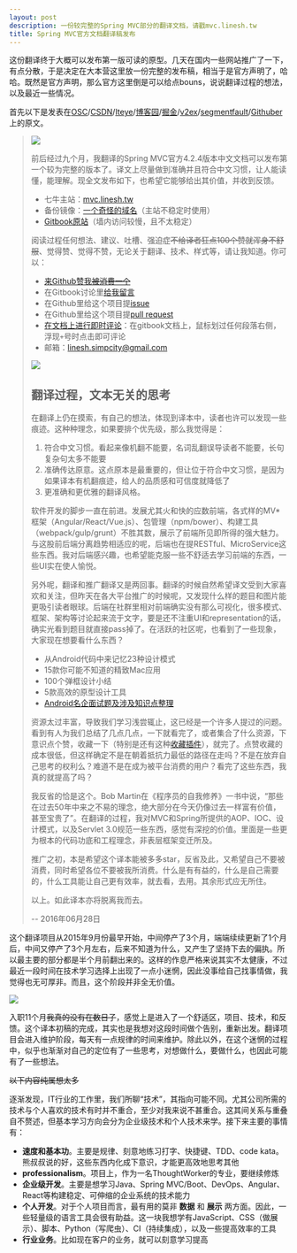 ```yaml
---
layout: post
description: 一份较完整的Spring MVC部分的翻译文档，请戳mvc.linesh.tw
title: Spring MVC官方文档翻译稿发布
---
```


这份翻译终于大概可以发布第一版可读的原型。几天在国内一些网站推广了一下，有点分散，于是决定在大本营这里放一份完整的发布稿，相当于是官方声明了，哈哈。既然是官方声明，那么官方这里倒是可以给点bouns，说说翻译过程的想法，以及最近一些情况。

首先以下是发表在[OSC](http://my.oschina.net/u/1581831/blog/700769)/[CSDN](http://blog.csdn.net/codecleaner/article/details/51758452)/[Iteye](http://sodagreen-simplicity.iteye.com/admin/blogs/2307252)/[博客园](http://www.cnblogs.com/natasha-yarovenko/p/5616369.html)/[掘金](https://gold.xitu.io/entry/576e56962e958a00572bdb38/detail)/[v2ex](http://www.v2ex.com/t/288717#reply34)/[segmentfault](https://segmentfault.com/a/1190000005854194)/[Githuber](http://ask.githuber.cn/t/spring-mvc-4-2-4-release/1539/1)上的原文。


> ![](http://7xqu8w.com1.z0.glb.clouddn.com/spring-logo.png)
>
> 前后经过九个月，我翻译的Spring MVC官方4.2.4版本中文文档可以发布第一个较为完整的版本了。译文上尽量做到准确并且符合中文习惯，让人能读懂，能理解。现全文发布如下，也希望它能够给出其价值，并收到反馈。
>
> * 七牛主站：[mvc.linesh.tw](http://mvc.linesh.tw)
> * 备份镜像：[一个奇怪的域名](http://7xvpsh.com1.z0.glb.clouddn.com/)（主站不稳定时使用）
> * [Gitbook原站](https://linesh.gitbooks.io/spring-mvc-documentation-linesh-translation/content/)（墙内访问较慢，且不太稳定）
>
> 阅读过程任何想法、建议、吐槽、强迫症~~不给译者狂点100个赞就浑身不舒服~~、觉得赞、觉得不赞，无论关于翻译、技术、样式等，请让我知道。你可以：
>
> * [来Github赞我~~被消费一个~~](https://github.com/linesh-simplicity/translation-spring-mvc-4-documentation)
> * 在Gitbook讨论里[给我留言](https://www.gitbook.com/book/linesh/spring-mvc-documentation-linesh-translation/discussions)
> * 在Github里给这个项目提[issue](https://github.com/linesh-simplicity/gitbook-translation-spring-mvc-documentation/issues)
> * 在Github里给这个项目提[pull request](https://github.com/linesh-simplicity/translation-spring-mvc-4-documentation/pulls)
> * [在文档上进行即时评论](http://mvc.linesh.tw)：在gitbook文档上，鼠标划过任何段落右侧，浮现`+`号时点击即可评论
> * 邮箱：linesh.simpcity@gmail.com
>
> ![](http://7xqu8w.com1.z0.glb.clouddn.com/spring-mvc-documentation-translation-project-snapshot.png)
>
> ## 翻译过程，文本无关的思考
>
> 在翻译上仍在摸索，有自己的想法，体现到译本中，读者也许可以发现一些痕迹。这种种理念，如果要排个优先级，那么我觉得是：
>
> 1. 符合中文习惯。看起来像机翻不能要，名词乱翻误导读者不能要，长句复杂句太多不能要
> 2. 准确传达原意。这点原本是最重要的，但让位于符合中文习惯，是因为如果译本有机翻痕迹，给人的品质感和可信度就降低了
> 3. 更准确和更优雅的翻译风格。
>
> 软件开发的脚步一直在前进。发展尤其火和快的应数前端，各式样的MV*框架（Angular/React/Vue.js）、包管理（npm/bower）、构建工具（webpack/gulp/grunt）不胜其数，展示了前端所见即所得的强大魅力。与这股前后端分离趋势相适应的呢，后端也在提RESTful、MicroService这些东西。我对后端感兴趣，也希望能克服一些不舒适去学习前端的东西，一些UI实在使人愉悦。
>
> 另外呢，翻译和推广翻译又是两回事。翻译的时候自然希望译文受到大家喜欢和关注，但昨天在各大平台推广的时候呢，又发现什么样的题目和图片能更吸引读者眼球。后端在社群里相对前端确实没有那么可视化，很多模式、框架、架构等讨论起来流于文字，要是还不注重UI和representation的话，确实光看到题目就直接pass掉了。在活跃的社区呢，也看到了一些现象，大家现在想要看什么东西？
>
> * 从Android代码中来记忆23种设计模式
> * 15款你可能不知道的精致Mac应用
> * 100个弹框设计小结
> * 5款高效的原型设计工具
> * [Android名企面试题及涉及知识点整理](https://github.com/Mr-YangCheng/ForAndroidInterview)
>
> 资源太过丰富，导致我们学习浅尝辄止，这已经是一个许多人提过的问题。看到有人为我们总结了几点几点，一下就看完了，或者集合了什么资源，下意识点个赞，收藏一下（特别是还有这种[收藏插件](https://chrome.google.com/webstore/detail/better-bookmark/pniopfmciclllcpockpkgceikipiibol)），就完了。点赞收藏的成本很低，但这样确定不是在朝着抵抗力最低的路径在走吗？不是在放弃自己思考的权利么？难道不是在成为被平台消费的用户？看完了这些东西，我真的就提高了吗？
>
> 我反省的恰是这个。Bob Martin在《程序员的自我修养》一书中说，“那些在过去50年中来之不易的理念，绝大部分在今天仍像过去一样富有价值，甚至宝贵了”。在翻译的过程，我对MVC和Spring所提供的AOP、IOC、设计模式，以及Servlet 3.0规范一些东西，感觉有深挖的价值。里面是一些更为根本的代码功底和工程理念，非表层框架变迁所及。
>
> 推广之初，本是希望这个译本能被多多star，反省及此，又希望自己不要被消费，同时希望各位不要被我所消费。什么是有有益的，什么是自己需要的，什么工具能让自己更有效率，就去看，去用。其余形式应无所住。
>
> 以上。如此译本亦将脱离我而去。
>
> -- 2016年06月28日

这个翻译项目从2015年9月份最早开始，中间停产了3个月，端端续续更新了1个月后，中间又停产了3个月左右，后来不知道为什么，又产生了坚持下去的偏执。所以最主要的部分都是半个月前翻出来的。这样的作息严格来说其实不太健康，不过最近一段时间在技术学习选择上出现了一点小迷惘，因此没事给自己找事情做，我觉得也无可厚非。而且，这个阶段并非全无价值。

![](http://7xqu8w.com1.z0.glb.clouddn.com/spring-mvc-documentation-contribution-traffic.png)

入职11个月~~我真的没有在数日子~~，感觉上是进入了一个舒适区，项目、技术，和反馈。这个译本初稿的完成，其实也是我想对这段时间做个告别，重新出发。翻译项目会进入维护阶段，每天有一点规律的时间来维护。除此以外，在这个迷惘的过程中，似乎也渐渐对自己的定位有了一些思考，对想做什么，要做什么，也因此可能有了一些想法。

~~以下内容纯属想太多~~

逐渐发现，IT行业的工作里，我们所聊“技术”，其指向可能不同。尤其公司所需的技术与个人喜欢的技术有时并不重合，至少对我来说不甚重合。这其间关系与重叠自不赘述，但基本学习方向会分为企业级技术和个人技术来学。接下来主要的事情有：

* **速度和基本功**。主要是规律、刻意地练习打字、快捷键、TDD、code kata。熊叔叔说的好，这些东西内化成下意识，才能更高效地思考其他
* **professionalism**。项目上，作为一名ThoughtWorker的专业，要继续修炼
* **企业级开发**。主要是想学习Java、Spring MVC/Boot、DevOps、Angular、React等构建稳定、可伸缩的企业系统的技术能力
* **个人开发**。对于个人项目而言，最有用的莫非 **数据** 和 **展示** 两方面。因此，一些轻量级的语言工具会很有助益。这一块我想学有JavaScript、CSS（做展示）、脚本、Python（写爬虫）、CI（持续集成），以及一些提高效率的工具
* **行业业务**。比如现在客户的业务，就可以刻意学习提高
